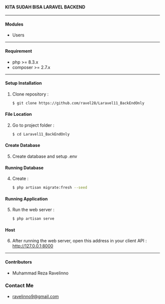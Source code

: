 #### KITA SUDAH BISA LARAVEL BACKEND ####

***
#### Modules ####
- Users

***
#### Requirement ####
- php >= 8.3.x
- composer >= 2.7.x

***
#### Setup Installation ####
1. Clone repository :
   ```bash
   $ git clone https://github.com/ravel28/Laravel11_BackEndOnly
   ```
#### File Location ####
2. Go to project folder : 
   ```bash
   $ cd Laravel11_BackEndOnly
   ```

#### Create Database ####
5. Create database and setup .env

#### Running Database ####
4. Create :
   ```bash
   $ php artisan migrate:fresh --seed
   ```

#### Running Application ####
5. Run the web server :
   ```bash
   $ php artisan serve
   ```

#### Host ####
6. After running the web server, open this address in your client API : http://127.0.0.1:8000

***
#### Contributors ####
- Muhammad Reza Ravelinno 

### Contact Me ####
- ravelinno9@gmail.com